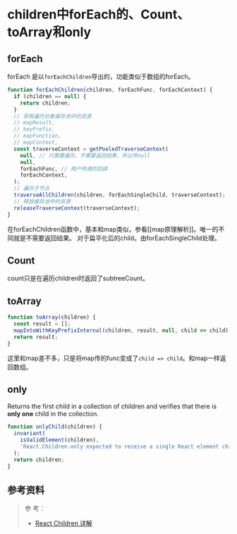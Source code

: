 # children中forEach的、Count、toArray和only
## forEach
forEach 是以`forEachChildren`导出的，功能类似于数组的forEach。
```js
function forEachChildren(children, forEachFunc, forEachContext) {
  if (children == null) {
    return children;
  }
  // 获取遍历对象缓存池中的资源
  // mapResult,
  // keyPrefix,
  // mapFunction,
  // mapContext,
  const traverseContext = getPooledTraverseContext(
    null, // 只需要遍历，不需要返回结果，所以传null
    null,
    forEachFunc, // 用户传递的回调
    forEachContext,
  );
  // 遍历子节点
  traverseAllChildren(children, forEachSingleChild, traverseContext);
  // 释放缓存池中的资源
  releaseTraverseContext(traverseContext);
}
```
在forEachChildren函数中，基本和map类似，参看[[map原理解析]]。唯一的不同就是不需要返回结果。
对于扁平化后的child，由forEachSingleChild处理。

## Count
count只是在遍历children时返回了subtreeCount。

## toArray
```js
function toArray(children) {
  const result = [];
  mapIntoWithKeyPrefixInternal(children, result, null, child => child);
  return result;
}
```
这里和map差不多，只是将map传的func变成了`child => child`。和map一样返回数组。

## only
Returns the first child in a collection of children and verifies that there is **only one** child in the collection.
```js
function onlyChild(children) {
  invariant(
    isValidElement(children),
    'React.Children.only expected to receive a single React element child.',
  );
  return children;
}
```

## 参考资料
> 参 考：
> - [React Children 详解](https://juejin.im/post/6844903910285508621)